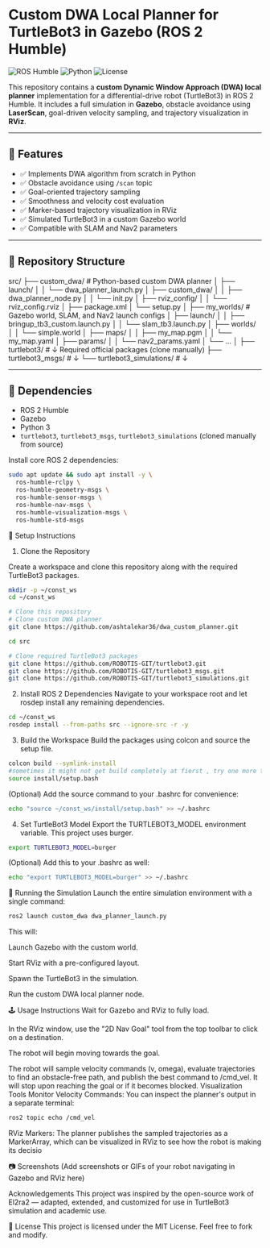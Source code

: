 # Custom DWA Local Planner for TurtleBot3 in Gazebo (ROS 2 Humble)

![ROS Humble](https://img.shields.io/badge/ROS-Humble-blue)
![Python](https://img.shields.io/badge/Python-3.10-blueviolet)
![License](https://img.shields.io/badge/License-MIT-green)

This repository contains a **custom Dynamic Window Approach (DWA) local planner** implementation for a differential-drive robot (TurtleBot3) in ROS 2 Humble. It includes a full simulation in **Gazebo**, obstacle avoidance using **LaserScan**, goal-driven velocity sampling, and trajectory visualization in **RViz**.

---

## 🚀 Features

- ✅ Implements DWA algorithm from scratch in Python
- ✅ Obstacle avoidance using `/scan` topic
- ✅ Goal-oriented trajectory sampling
- ✅ Smoothness and velocity cost evaluation
- ✅ Marker-based trajectory visualization in RViz
- ✅ Simulated TurtleBot3 in a custom Gazebo world
- ✅ Compatible with SLAM and Nav2 parameters

---

## 📁 Repository Structure
src/
├── custom_dwa/               # Python-based custom DWA planner
│   ├── launch/
│   │   └── dwa_planner_launch.py
│   ├── custom_dwa/
│   │   ├── dwa_planner_node.py
│   │   └── init.py
│   ├── rviz_config/
│   │   └── rviz_config.rviz
│   ├── package.xml
│   └── setup.py
│
├── my_worlds/                # Gazebo world, SLAM, and Nav2 launch configs
│   ├── launch/
│   │   ├── bringup_tb3_custom.launch.py
│   │   └── slam_tb3.launch.py
│   ├── worlds/
│   │   └── simple.world
│   ├── maps/
│   │   ├── my_map.pgm
│   │   └── my_map.yaml
│   ├── params/
│   │   └── nav2_params.yaml
│   └── ...
│
├── turtlebot3/               # ↓ Required official packages (clone manually)
├── turtlebot3_msgs/          # ↓
└── turtlebot3_simulations/   # ↓


---

## 🧩 Dependencies

-   ROS 2 Humble
-   Gazebo
-   Python 3
-   `turtlebot3`, `turtlebot3_msgs`, `turtlebot3_simulations` (cloned manually from source)

Install core ROS 2 dependencies:
```bash
sudo apt update && sudo apt install -y \
  ros-humble-rclpy \
  ros-humble-geometry-msgs \
  ros-humble-sensor-msgs \
  ros-humble-nav-msgs \
  ros-humble-visualization-msgs \
  ros-humble-std-msgs
```

🔧 Setup Instructions
1. Clone the Repository


Create a workspace and clone this repository along with the required TurtleBot3 packages.
```bash
mkdir -p ~/const_ws
cd ~/const_ws

# Clone this repository
# Clone custom DWA planner
git clone https://github.com/ashtalekar36/dwa_custom_planner.git

cd src

# Clone required TurtleBot3 packages
git clone https://github.com/ROBOTIS-GIT/turtlebot3.git
git clone https://github.com/ROBOTIS-GIT/turtlebot3_msgs.git
git clone https://github.com/ROBOTIS-GIT/turtlebot3_simulations.git
```
2. Install ROS 2 Dependencies
Navigate to your workspace root and let rosdep install any remaining dependencies.
```bash
cd ~/const_ws
rosdep install --from-paths src --ignore-src -r -y
```
3. Build the Workspace
Build the packages using colcon and source the setup file.
```bash
colcon build --symlink-install
#sometimes it might not get build completely at fierst , try one more time to sucessfullly building it 
source install/setup.bash
```
(Optional) Add the source command to your .bashrc for convenience:
```bash
echo "source ~/const_ws/install/setup.bash" >> ~/.bashrc
```
4. Set TurtleBot3 Model
Export the TURTLEBOT3_MODEL environment variable. This project uses burger.
```bash
export TURTLEBOT3_MODEL=burger
```
(Optional) Add this to your .bashrc as well:
```bash
echo "export TURTLEBOT3_MODEL=burger" >> ~/.bashrc
```
📡 Running the Simulation
Launch the entire simulation environment with a single command:
```bash
ros2 launch custom_dwa dwa_planner_launch.py
```
 This will:

Launch Gazebo with the custom world.

Start RViz with a pre-configured layout.

Spawn the TurtleBot3 in the simulation.

Run the custom DWA local planner node.

🕹️ Usage Instructions
Wait for Gazebo and RViz to fully load.

In the RViz window, use the "2D Nav Goal" tool from the top toolbar to click on a destination.

The robot will begin moving towards the goal.

The robot will sample velocity commands (v,
omega), evaluate trajectories to find an obstacle-free path, and publish the best command to /cmd_vel. It will stop upon reaching the goal or if it becomes blocked.
Visualization Tools
Monitor Velocity Commands: You can inspect the planner's output in a separate terminal:

```bash
ros2 topic echo /cmd_vel
```
RViz Markers: The planner publishes the sampled trajectories as a MarkerArray, which can be visualized in RViz to see how the robot is making its decisio

📷 Screenshots
(Add screenshots or GIFs of your robot navigating in Gazebo and RViz here)


Acknowledgements
This project was inspired by the open-source work of El2ra2 — adapted, extended, and customized for use in TurtleBot3 simulation and academic use.

📄 License
This project is licensed under the MIT License. Feel free to fork and modify.
